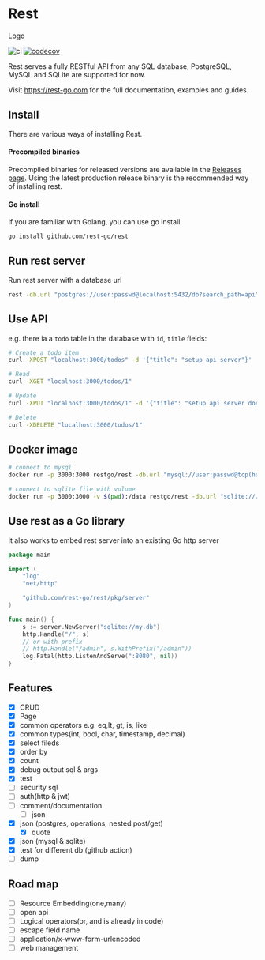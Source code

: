 # Rest
Logo

![ci](https://github.com/rest-go/rest/actions/workflows/ci.yml/badge.svg)
[![codecov](https://codecov.io/gh/rest-go/rest/branch/main/graph/badge.svg?token=T38FWXMVY1)](https://codecov.io/gh/rest-go/rest)

Rest serves a fully RESTful API from any SQL database, PostgreSQL, MySQL and SQLite are supported for now.

Visit https://rest-go.com for the full documentation, examples and guides.

## Install

There are various ways of installing Rest.

#### Precompiled binaries
Precompiled binaries for released versions are available in the [Releases page](https://github.com/rest-go/rest/releases). Using the latest production release binary is the recommended way of installing rest.

#### Go install
If you are familiar with Golang, you can use go install
``` bash
go install github.com/rest-go/rest
```

## Run rest server
Run rest server with a database url
``` bash
rest -db.url "postgres://user:passwd@localhost:5432/db?search_path=api"
```

## Use API
e.g. there ia a `todo` table in the database with `id`, `title` fields:

``` bash
# Create a todo item
curl -XPOST "localhost:3000/todos" -d '{"title": "setup api server"}'

# Read
curl -XGET "localhost:3000/todos/1"

# Update
curl -XPUT "localhost:3000/todos/1" -d '{"title": "setup api server done"}'

# Delete
curl -XDELETE "localhost:3000/todos/1"
```

## Docker image

``` bash
# connect to mysql
docker run -p 3000:3000 restgo/rest -db.url "mysql://user:passwd@tcp(host:port)/db"

# connect to sqlite file with volume
docker run -p 3000:3000 -v $(pwd):/data restgo/rest -db.url "sqlite:///data/my.db"
```

## Use rest as a Go library
It also works to embed rest server into an existing Go http server

``` go
package main

import (
	"log"
	"net/http"

	"github.com/rest-go/rest/pkg/server"
)

func main() {
	s := server.NewServer("sqlite://my.db")
	http.Handle("/", s)
	// or with prefix
	// http.Handle("/admin", s.WithPrefix("/admin"))
	log.Fatal(http.ListenAndServe(":8080", nil))
}
```

## Features
- [x] CRUD
- [x] Page
- [x] common operators e.g. eq,lt, gt, is, like
- [x] common types(int, bool, char, timestamp, decimal)
- [x] select fileds
- [x] order by
- [x] count
- [x] debug output sql & args
- [x] test
- [ ] security sql
- [ ] auth(http & jwt)
- [ ] comment/documentation
	- [ ] json
- [x] json (postgres, operations, nested post/get)
  - [x] quote
- [x] json (mysql & sqlite)
- [x] test for different db (github action)
- [ ] dump
## Road map
- [ ] Resource Embedding(one,many)
- [ ] open api
- [ ] Logical operators(or, and is already in code)
- [ ] escape field name
- [ ] application/x-www-form-urlencoded
- [ ] web management
